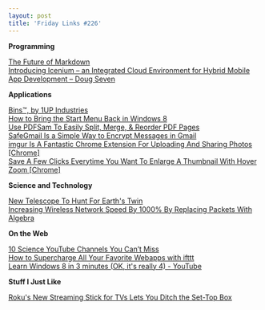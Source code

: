 ```yaml
---
layout: post
title: 'Friday Links #226'
---
```

**Programming**

[The Future of Markdown](http://www.codinghorror.com/blog/2012/10/the-future-of-markdown.html)   
[Introducing Icenium – an Integrated Cloud Environment for Hybrid Mobile App Development – Doug Seven](http://dougseven.com/2012/10/22/introducing-icenium-an-integrated-cloud-environment-for-hybrid-mobile-app-development/)

**Applications**

[Bins™, by 1UP Industries](http://www.1upindustries.com/bins/)   
[How to Bring the Start Menu Back in Windows 8](http://lifehacker.com/5955089/how-to-bring-back-the-start-menu-in-windows-8)   
[Use PDFSam To Easily Split, Merge, & Reorder PDF Pages](http://www.makeuseof.com/tag/pdfsam-split-merge-reorder-pdf-pages/)   
[SafeGmail Is a Simple Way to Encrypt Messages in Gmail](http://lifehacker.com/5953795/safegmail-is-a-simple-way-to-encrypt-messages-in-gmail)   
[imgur Is A Fantastic Chrome Extension For Uploading And Sharing Photos [Chrome]](http://www.makeuseof.com/tag/imgur-fantastic-chrome-extension-uploading-sharing-photos-chrome/)   
[Save A Few Clicks Everytime You Want To Enlarge A Thumbnail With Hover Zoom [Chrome]](http://www.makeuseof.com/tag/save-clicks-everytime-enlarge-thumbnail-hover-zoom-chrome/)

**Science and Technology**

[New Telescope To Hunt For Earth's Twin](http://www.popsci.com/science/article/2012-10/newest-exoplanet-explorer-will-hunt-super-earths-just-one-around-alpha-centauri)   
[Increasing Wireless Network Speed By 1000% By Replacing Packets With Algebra](http://hardware.slashdot.org/story/12/10/23/1946248/increasing-wireless-network-speed-by-1000-by-replacing-packets-with-algebra)

**On the Web**

[10 Science YouTube Channels You Can’t Miss](http://www.makeuseof.com/tag/10-science-youtube-channels-you-cant-miss/)   
[How to Supercharge All Your Favorite Webapps with ifttt](http://lifehacker.com/5842307/how-to-supercharge-all-your-favorite-webapps-with-ifttt)   
[Learn Windows 8 in 3 minutes (OK, it's really 4) - YouTube](http://www.youtube.com/watch?v=wi8NpwiEuzc&feature=youtu.be)

**Stuff I Just Like**

[Roku's New Streaming Stick for TVs Lets You Ditch the Set-Top Box](http://allthingsd.com/20121022/rokus-new-streaming-stick-for-tvs-lets-you-ditch-the-set-top-box/)
